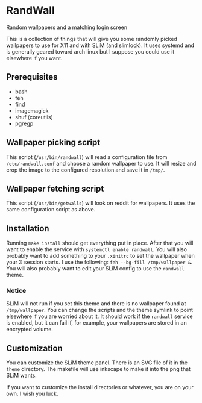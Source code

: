 # RandWall

Random wallpapers and a matching login screen

This is a collection of things that will give you some randomly picked
wallpapers to use for X11 and with SLiM (and slimlock).  It uses systemd and is
generally geared toward arch linux but I suppose you could use it elsewhere if
you want.

## Prerequisites

 - bash
 - feh
 - find
 - imagemagick
 - shuf (coreutils)
 - pgregp

## Wallpaper picking script

This script (`/usr/bin/randwall`) will read a configuration file from
`/etc/randwall.conf` and choose a random wallpaper to use.  It will resize and
crop the image to the configured resolution and save it in `/tmp/`.

## Wallpaper fetching script

This script (`/usr/bin/getwalls`) will look on reddit for wallpapers.  It uses
the same configuration script as above.

## Installation

Running `make install` should get everything put in place.  After that you will
want to enable the service with `systemctl enable randwall`.  You will also
probably want to add something to your `.xinitrc` to set the wallpaper when your
X session starts.  I use the following: `feh --bg-fill /tmp/wallpaper &`.  You
will also probably want to edit your SLiM config to use the `randwall` theme.

### Notice

SLiM will not run if you set this theme and there is no wallpaper found at
`/tmp/wallpaper`.  You can change the scripts and the theme symlink to point
elsewhere if you are worried about it.  It should work if the `randwall` service
is enabled, but it can fail if, for example, your wallpapers are stored in an
encrypted volume.

## Customization

You can customize the SLiM theme panel.  There is an SVG file of it in the
`theme` directory.  The makefile will use inkscape to make it into the png that
SLiM wants.

If you want to customize the install directories or whatever, you are on your
own.  I wish you luck.
